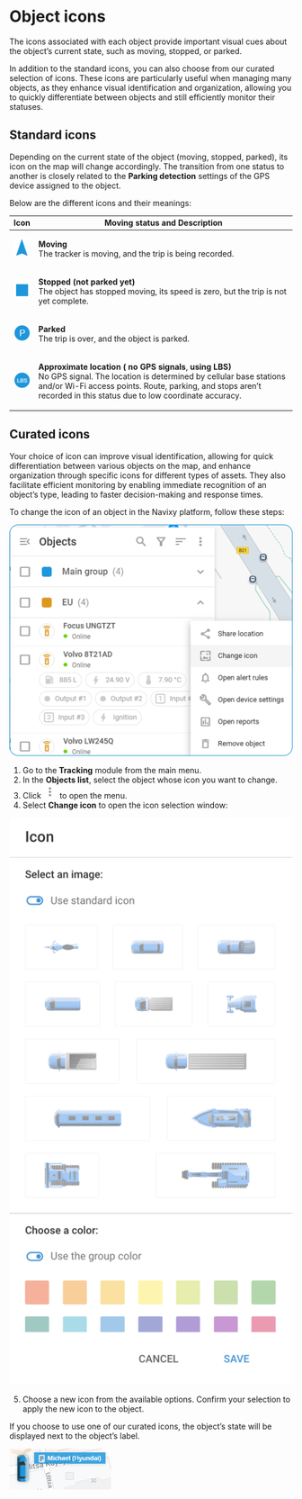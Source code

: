 # Object icons

The icons associated with each object provide important visual cues about the object’s current state, such as moving, stopped, or parked.

In addition to the standard icons, you can also choose from our curated selection of icons. These icons are particularly useful when managing many objects, as they enhance visual identification and organization, allowing you to quickly differentiate between objects and still efficiently monitor their statuses.

## Standard icons

Depending on the current state of the object (moving, stopped, parked), its icon on the map will change accordingly. The transition from one status to another is closely related to the **Parking detection** settings of the GPS device assigned to the object.

Below are the different icons and their meanings:

| **Icon**                                                                               | **Moving status and Description**                                                                                                                                                                                                                                                      |
| -------------------------------------------------------------------------------------- | -------------------------------------------------------------------------------------------------------------------------------------------------------------------------------------------------------------------------------------------------------------------------------------- |
| ![image-20240718-221255.png](../../objects-list/attachments/image-20240718-221255.png) | <p><strong>Moving</strong><br>The tracker is moving, and the trip is being recorded.</p>                                                                                                                                                                                               |
| ![image-20240718-221249.png](../../objects-list/attachments/image-20240718-221249.png) | <p><strong>Stopped (not parked yet)</strong><br>The object has stopped moving, its speed is zero, but the trip is not yet complete.</p>                                                                                                                                                |
| ![image-20240718-221243.png](../../objects-list/attachments/image-20240718-221243.png) | <p><strong>Parked</strong><br>The trip is over, and the object is parked.</p>                                                                                                                                                                                                          |
| ![image-20240718-221219.png](../../objects-list/attachments/image-20240718-221219.png) | <p><strong>Approximate location ( no GPS signals</strong>, <strong>using LBS)</strong><br>No GPS signal. The location is determined by cellular base stations and/or Wi-Fi access points. Route, parking, and stops aren’t recorded in this status due to low coordinate accuracy.</p> |

## Curated icons

Your choice of icon can improve visual identification, allowing for quick differentiation between various objects on the map, and enhance organization through specific icons for different types of assets. They also facilitate efficient monitoring by enabling immediate recognition of an object’s type, leading to faster decision-making and response times.

To change the icon of an object in the Navixy platform, follow these steps:

![Change icon option](../../objects-list/attachments/Change_icon.png)

1. Go to the **Tracking** module from the main menu.
2. In the **Objects list**, select the object whose icon you want to change.
3. Click ![Untitled-20250407-124610.png](../../objects-list/attachments/Untitled-20250407-124610.png) to open the menu.
4. Select **Change icon** to open the icon selection window:

![Icon selection](../../objects-list/attachments/image-20240718-222003.png)

5. Choose a new icon from the available options. Confirm your selection to apply the new icon to the object.

If you choose to use one of our curated icons, the object’s state will be displayed next to the object’s label.

![image-20240718-221420.png](../../objects-list/attachments/image-20240718-221420.png)
